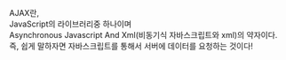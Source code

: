 AJAX란,   
JavaScript의 라이브러리중 하나이며   
Asynchronous Javascript And Xml(비동기식 자바스크립트와 xml)의 약자이다.   
즉, 쉽게 말하자면 자바스크립트를 통해서 서버에 데이터를 요청하는 것이다!
